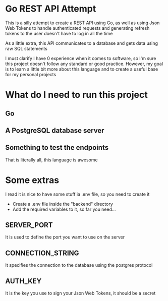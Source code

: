 # Go REST API Attempt

This is a silly attempt to create a REST API using Go, as well as
using Json Web Tokens to handle authenticated requests and generating
refresh tokens to the user doesn't have to log in all the time

As a little extra, this API communicates to a database and gets data
using raw SQL statements

I must clarify I have 0 experience when it comes to software, so I'm sure
this project doesn't follow any standard or good practice. However, my goal
is to learn a little bit more about this language and to create a useful
base for my personal projects

# What do I need to run this project
## Go
## A PostgreSQL database server
## Something to test the endpoints

That is literally all, this language is awesome

# Some extras

I read it is nice to have some stuff ia .env file, so you need to create it
- Create a .env file inside the "backend" directory
- Add the required variables to it, so far you need...

## SERVER_PORT
It is used to define the port you want to use on the server

## CONNECTION_STRING
It specifies the connection to the database using the postgres protocol

## AUTH_KEY
It is the key you use to sign your Json Web Tokens, it should be a secret